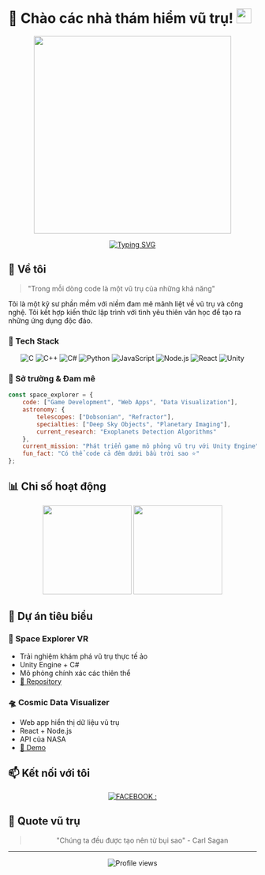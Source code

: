 # 🌌 Chào các nhà thám hiểm vũ trụ! <img src="https://media.giphy.com/media/hvRJCLFzcasrR4ia7z/giphy.gif" width="30px">

<div align="center">
  <img src="https://media.giphy.com/media/26tn33aiTi1jkl6H6/giphy.gif" width="400"/>
</div>

<p align="center">
  <a href="https://github.com/dodao123">
    <img src="https://readme-typing-svg.herokuapp.com?font=Orbitron&size=25&duration=4000&pause=1000&color=00FF00&center=true&vCenter=true&width=435&lines=Software+Developer;Space+Enthusiast;Game+Creator;Tech+Explorer" alt="Typing SVG" />
  </a>
</p>

## 🚀 Về tôi

> "Trong mỗi dòng code là một vũ trụ của những khả năng"

Tôi là một kỹ sư phần mềm với niềm đam mê mãnh liệt về vũ trụ và công nghệ. Tôi kết hợp kiến thức lập trình với tình yêu thiên văn học để tạo ra những ứng dụng độc đáo.

### 🌟 Tech Stack 
<div align="center">

![C](https://img.shields.io/badge/C-00599C?style=for-the-badge&logo=c&logoColor=white)
![C++](https://img.shields.io/badge/C%2B%2B-00599C?style=for-the-badge&logo=c%2B%2B&logoColor=white)
![C#](https://img.shields.io/badge/C%23-239120?style=for-the-badge&logo=c-sharp&logoColor=white)
![Python](https://img.shields.io/badge/Python-3776AB?style=for-the-badge&logo=python&logoColor=white)
![JavaScript](https://img.shields.io/badge/JavaScript-F7DF1E?style=for-the-badge&logo=javascript&logoColor=black)
![Node.js](https://img.shields.io/badge/Node.js-43853D?style=for-the-badge&logo=node.js&logoColor=white)
![React](https://img.shields.io/badge/React-20232A?style=for-the-badge&logo=react&logoColor=61DAFB)
![Unity](https://img.shields.io/badge/Unity-100000?style=for-the-badge&logo=unity&logoColor=white)

</div>

### 🎯 Sở trường & Đam mê
```javascript
const space_explorer = {
    code: ["Game Development", "Web Apps", "Data Visualization"],
    astronomy: {
        telescopes: ["Dobsonian", "Refractor"],
        specialties: ["Deep Sky Objects", "Planetary Imaging"],
        current_research: "Exoplanets Detection Algorithms"
    },
    current_mission: "Phát triển game mô phỏng vũ trụ với Unity Engine",
    fun_fact: "Có thể code cả đêm dưới bầu trời sao ⭐"
};
```

## 📊 Chỉ số hoạt động

<div align="center">
  <img height="180em" src="https://github-readme-stats.vercel.app/api?username=dodao123&show_icons=true&theme=tokyonight&include_all_commits=true&count_private=true"/>
  <img height="180em" src="https://github-readme-stats.vercel.app/api/top-langs/?username=dodao123&layout=compact&langs_count=7&theme=tokyonight"/>
</div>

## 🌌 Dự án tiêu biểu

### 🚀 Space Explorer VR
- Trải nghiệm khám phá vũ trụ thực tế ảo
- Unity Engine + C#
- Mô phỏng chính xác các thiên thể
- [🔗 Repository](https://github.com/yourusername/space-explorer)

### 🛸 Cosmic Data Visualizer
- Web app hiển thị dữ liệu vũ trụ
- React + Node.js
- API của NASA
- [🔗 Demo](https://your-demo-link.com)

## 📫 Kết nối với tôi

<div align="center">
  
[![FACEBOOK : ]([https://img.shields.io/badge/Portfolio-FF5722?style=for-the-badge&logo=google-chrome&logoColor=white)](https://your-portfolio.com](https://www.facebook.com/profile.php?id=100028133171741))


</div>

## 💫 Quote vũ trụ

<div align="center">
  
> "Chúng ta đều được tạo nên từ bụi sao" - Carl Sagan

</div>

---
<div align="center">
  <img src="https://komarev.com/ghpvc/?username=dodao123&label=Số%20lượt%20ghé%20thăm&color=blueviolet&style=for-the-badge" alt="Profile views"/>
</div>

<!--
Fun Easter Egg: Người tìm thấy comment này hẳn là một explorer thực thụ! 🚀
-->
